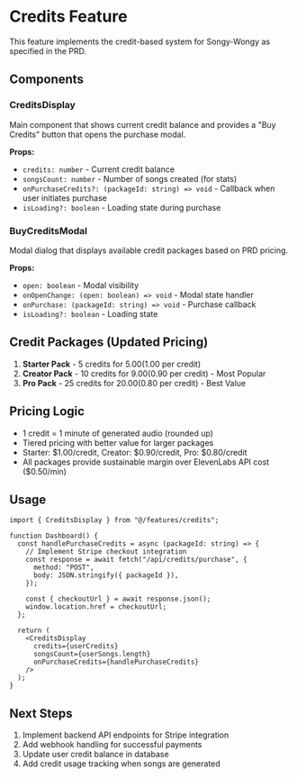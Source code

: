 # Credits Feature

This feature implements the credit-based system for Songy-Wongy as specified in the PRD.

## Components

### CreditsDisplay

Main component that shows current credit balance and provides a "Buy Credits" button that opens the purchase modal.

**Props:**

- `credits: number` - Current credit balance
- `songsCount: number` - Number of songs created (for stats)
- `onPurchaseCredits?: (packageId: string) => void` - Callback when user initiates purchase
- `isLoading?: boolean` - Loading state during purchase

### BuyCreditsModal

Modal dialog that displays available credit packages based on PRD pricing.

**Props:**

- `open: boolean` - Modal visibility
- `onOpenChange: (open: boolean) => void` - Modal state handler
- `onPurchase: (packageId: string) => void` - Purchase callback
- `isLoading?: boolean` - Loading state

## Credit Packages (Updated Pricing)

1. **Starter Pack** - 5 credits for $5.00 ($1.00 per credit)
2. **Creator Pack** - 10 credits for $9.00 ($0.90 per credit) - Most Popular
3. **Pro Pack** - 25 credits for $20.00 ($0.80 per credit) - Best Value

## Pricing Logic

- 1 credit = 1 minute of generated audio (rounded up)
- Tiered pricing with better value for larger packages
- Starter: $1.00/credit, Creator: $0.90/credit, Pro: $0.80/credit
- All packages provide sustainable margin over ElevenLabs API cost ($0.50/min)

## Usage

```tsx
import { CreditsDisplay } from "@/features/credits";

function Dashboard() {
  const handlePurchaseCredits = async (packageId: string) => {
    // Implement Stripe checkout integration
    const response = await fetch("/api/credits/purchase", {
      method: "POST",
      body: JSON.stringify({ packageId }),
    });

    const { checkoutUrl } = await response.json();
    window.location.href = checkoutUrl;
  };

  return (
    <CreditsDisplay
      credits={userCredits}
      songsCount={userSongs.length}
      onPurchaseCredits={handlePurchaseCredits}
    />
  );
}
```

## Next Steps

1. Implement backend API endpoints for Stripe integration
2. Add webhook handling for successful payments
3. Update user credit balance in database
4. Add credit usage tracking when songs are generated
